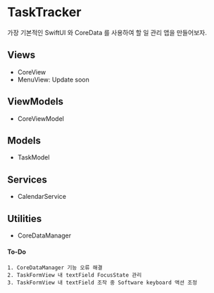 #  TaskTracker
가장 기본적인 SwiftUI 와 CoreData 를 사용하여 할 일 관리 앱을 만들어보자.

## Views
* CoreView
* MenuView: Update soon

## ViewModels
* CoreViewModel

## Models
* TaskModel

## Services
* CalendarService

## Utilities
* CoreDataManager


#### To-Do
    1. CoreDataManager 기능 오류 해결
    2. TaskFormView 내 textField FocusState 관리
    3. TaskFormView 내 textField 조작 중 Software keyboard 액션 조정
